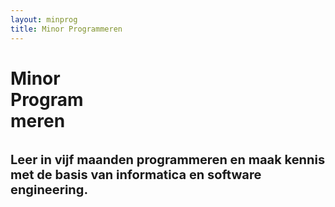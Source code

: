 ```yaml
---
layout: minprog
title: Minor Programmeren
---
```


<div class="rounded position-relative text-center d-flex flex-column justify-content-center markered3 p-3"
        style="min-height:calc(100vh - 112px - 1rem);">
    <!--div class="my-5">
        <img class="img-fluid" style="max-width:30vw" src="{{ site.baseurl }}/assets/logos/programmeren.svg">
    </div-->
    <div class="p-3">
        <h1 class="display-1 d-inline">Minor<br> Program<br>meren</h1>
        <h1 class="mt-5" style="font-size:1.5rem;"><small>Leer in vijf maanden programmeren en maak kennis met de basis van informatica en software engineering.</small></h1>
    </div>
</div>

<div class="panel p-5 rounded bg-light text-center">
    <p class="w-75 mx-auto font-weight-bold">
    Let op: de informatie op deze pagina is grotendeels bijgewerkt voor het studiejaar 2021-2022, maar wordt nog wel aangepast. Op 1 mei is alles definitief en worden de aanmeldingen geopend.
    </p>
</div>

<div class="row mt-3 my-md-5 row-cols-1 row-cols-md-2" style="">
    <div class="col">
        <img class="img-fluid rounded" src="{{ site.baseurl }}/assets/minprog/bots.jpeg">
    </div>
    <div class="col px-4 px-md-3 py-4 py-md-0">
        <h2 class="mb-3">Inhoud</h2>
        <p class="display-6">
            De minor Programmeren is 30 studiepunten en volg je standaard in een halfjaar. Je leert eerst uitgebreid de basis van programmeren (en meteen hoe een computer werkt), en daarna ga je je verdiepen in technieken die je nodig hebt om programmeren toe te passen in allerlei situaties.
        </p>
        <p class="display-6">
            We gebruiken de tijd om je heel veel zelf te laten programmeren, maar ook om je kennis te laten maken met de manier van werken en de taal van het vakgebied, zodat je niet alleen zelf programma's kunt schrijven, maar ook op een effectieve manier kunt samenwerken met andere programmeurs. 
        </p>
        <p class="display-6">
            Om mee te doen heb je geen enkele voorkennis van programmeren nodig, alleen de 
            motivatie en de tijd om vijf maanden heel hard te werken!
        </p>
    </div>
</div>


<div class=" rounded panel-bg panel-padded panel-content-50 text-light markered4 pdb">
    <div>
        <h2 class="display-4">Online lesmateriaal</h2>
        <p class="display-6">
            Voor al onze cursussen selecteren we het beste online lesmateriaal 
            om mee te leren programmeren, speciaal voor studenten zonder voorkennis.

        </p>
    </div>
    <div class="mt-5 pb-3 w-md-75">
        <div class="embed-responsive embed-responsive-16by9 border border-light">
            <iframe class="embed-responsive-item"  src="https://www.youtube-nocookie.com/embed/5dFxQRcsKpw" frameborder="0" allow="accelerometer; autoplay; encrypted-media; gyroscope; picture-in-picture" allowfullscreen></iframe>
        </div>
    </div>
</div>


<div class="row my-3 my-md-5 row-cols-1 row-cols-md-2">
    <div class="col">
        <img class="img-fluid rounded" src="{{ site.baseurl }}/assets/minprog/college.jpeg">
    </div>
    <div class="col px-4 px-md-3 my-4 my-md-0">
        <h2 class="mb-3">Werkwijze</h2>
        <p class="display-6">
            Jouw dag bestaat uit heel veel programmeren en puzzelen, afgewisseld met
            groepsactiviteiten en videocolleges. Wij bieden je een fijne structuur om je helemaal
            te kunnen storten in het
            programmeren. Sommige opdrachten maak je met z'n twee&euml;n, maar de meeste doe je individueel, omdat we willen dat
            iedereen goed leert zelf problemen oplossen.
        </p>
        <p class="display-6">
            Je wordt daarnaast ingedeeld in een team, waarmee je elke dag lief en
            leed kunt delen. Want programmeren kan, zeker in dit hoge tempo, flink frustrerend 
            zijn! Je team zal je niet alleen steunen, maar jullie denken ook met
            elkaar na over de aanpak. En je kunt elke dag terecht voor hulp bij &eacute;&eacute;n
            van de studentassistenten.
        </p>
    </div>
</div>


<div class="row my-3 my-md-4 row-cols-1 row-cols-md-2">
    <div class="col text-left text-md-right px-4 px-md-3 my-4 my-md-0">
        <h2 class="mb-3">Fulltime of parttime</h2>
        <p class="display-6">
            Wil je de minor in &eacute;&eacute;n semester doen, dan is dit <strong>fulltime</strong> en zul je
            vijf dagen per week van 9 tot 5 met de minor bezig zijn. Er is dan dus geen tijd
            voor bijbaantjes en andere vakken! Nog sterker: je bent fulltime bij ons aanwezig. Een keuze die je bewust moet maken dus. Mocht het nodig zijn, dan treffen we natuurlijk 
            maatregelen voor online aanwezigheid. Studenten vinden deze structuur meestal erg prettig in combinatie met het leren van iets totaal nieuws.
        </p>
        <p class="display-6">
            Wil je de minor verspreiden over meer dan vijf maanden, dan kun je de meeste vakken <strong>parttime</strong> volgen. Je bent dan zo'n 20 uur per week kwijt bent aan de vakken. Dat is nog steeds een
            flinke last! Ongeveer 8 uur van die tijd ga je aan de slag met je team van medestudenten en woon je het mentoraat bij. Roosters zijn flexibel: uit ervaring
            blijkt dat het goed te combineren is met een ander vak. Wekelijkse deadlines horen er ook bij.
        </p>
    </div>
    <div class="col">
        <img class="img-fluid rounded" src="{{ site.baseurl }}/assets/home/bots.jpeg">
    </div>
</div>


<div class="panel panel-padded  rounded text-center bg-light mb-0" style="">
    
    <h2 class="display-4 markered mb-5">Vakken</h2>
    
    <p class="display-6 w-50 mx-auto">Dit zijn de vakken die je volgt tijdens de Minor Programmeren. Elk vak is 6 studiepunten, dus kost je ongeveer 160 uur aan gefocust studeren.
        De meeste studenten vinden onze vakken veel zwaarder dan die van hun eigen opleiding (maar ook leuker!).</p>

    <div class="w-75-centered mt-5 text-left ">
        <div class="row row-cols-1 row-cols-md-2">
        {% assign courses = site.courses | sort: "order" %}
        {% for course in courses %}
        {% if course.curriculum == "Minor Programmeren" %}
        <div class="col mb-4 px-0 px-md-3">
            <div class="card mb-3 bg-transparent border-0 h-100" style="smax-width: 540px;">
                <div class="card-body">
                    <h5 class="card-title mb-0">{{ course.name }}</h5>
                    <p class="text-muted">Niveau: {{ course.niveau }}</p>
                    <p class="card-text mt-3">{{ course.content | markdownify }}</p>
                    {% for speed in course.info %}
                    <!--p class="card-text mb-1">
                        <a href="{{ speed.studiegids }}">Studiegids {{ speed.speed | capitalize }} &rarr;</a>
                    </p-->
                    {% endfor %}
                </div>
            </div>
        </div>  
        {% endif %}
        {% endfor %}
        </div>
    </div>

    <p class="display-6 w-50 mx-auto">De vakken zijn enigszins flexibel in te plannen: elk
        vak wordt twee keer per jaar gegeven in zowel de fulltime- als parttime-variant. Doe je de fulltime-minor in één semester? Dan volg je gewoon de genoemde vakken achter elkaar. De exacte planning kun je bekijken via de aanmeldingswebsite, zodra deze geopend is.</p>


</div>


<div class="panel-bg panel-padded panel-content-50">
    <h2 class="display-4 mb-4 markered text-center w-auto mx-auto">Toelating</h2>
    <p class="display-6">
        De minor Programmeren is toegankelijk voor studenten uit het derde jaar of hoger van universiteit en hbo (we checken het aantal EC dat je gehaald hebt). Studenten uit het vakgebied van de ICT kunnen niet meedoen met deze minor.
    </p>
    <h3 class="mt-4 mb-3">Bijvak</h3>
    <p class="display-6">
        Studeer je nog niet aan de UvA? Dan kun je meestal bijvakker worden zonder extra collegegeld te betalen. Let op dat je voor inschrijving als bijvakker wel een vwo-diploma met wiskunde moet hebben, of een hbo-propedeuse. Na je aanmelding helpen we je door alle benodigde stappen heen.
        De toelatingsprocedure voor niet-UvA-studenten kan meer dan een maand in beslag nemen (het is niet mogelijk deze te starten vóórdat de aanmelding op deze website opent).
    </p>
    
    <h3 class="mt-4 mb-3">Benodigdheden</h3>
    <p class="display-6">
        Om mee te doen aan deze minor heb je een eigen laptop nodig. Dit hoeft geen
        gloednieuw exemplaar te zijn. Mac, Windows of Linux zijn allemaal prima. Een goedwerkende
        wifi-verbinding is wel heel belangrijk.
    </p>

    <h3 class="mt-4 mb-3">Jaarindeling en startdata</h3>
    <p class="display-6">
        Het eerste semester loopt van 6 september t/m 4 februari, en het tweede semester loopt van 7 februari t/m 1 juli. Als je een complete minor doet, dan duurt deze altijd van de eerste tot en met de laatste dag van het semester. Let op dat in het eerste semester geen herfstvakantie is ingeroosterd, zoals bij sommige andere opleidingen. Een complete kalender van het academisch jaar 2021-2022 <a href="https://www.uva.nl/onderwijs/bachelor/praktische-zaken/academische-kalender/academische-kalender.html">vind je hier</a>.
    </p>
</div>


<div class=" rounded py-5 min-vh-75 v-center text-center markered3">
    <div class="px-4">
        <h2 class="display-3 text-center mb-4 text-light">Aanmelden</h2>
        <p class="w-50 mx-auto mb-5" style="font-size:1.2rem;">
            Om je aanmelding voor de minor Programmeren te starten vul je eerst op je persoonlijke gegevens in. Daarna helpen we je verder met alle stappen van je aanmelding.
            Er vindt geen selectie plaats, dus als je je aanmeldt via deze site en daarna uiterlijk op 1 juli je inschrijving bij de UvA en voor de minorvakken voltooit, dan ben je verzekerd van een plek (uitgezonderd calamiteiten i.v.m. corona).
        </p>
        <p class="mb-5 w-50 mx-auto">
            Aanmelden voor het eerste semester van studiejaar 2021/2022 kan vanaf 1 mei. Inschrijving voor de vakken kan in juni, tijdens de normale vakinschrijving van de UvA. Hou deze website in de gaten.
        </p>
        <p class="mb-0">
            <a class="btn btn-outline-dark btn-lg disabled">Aanmelden is nog niet mogelijk</a>
        </p>
    </div>
</div>


<div class="panel-bg panel-padded panel-content-50">
    <h2 class="display-4">Vragen</h2>
    <p class="display-6">
        Heb je nog vragen? Stuur een e-mail naar <a href="mailto:help@mprog.nl">help@mprog.nl</a>. E&eacute;n van de docenten of assistenten zal je te woord staan.
    </p>
</div>

